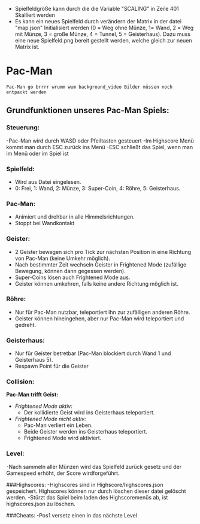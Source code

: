 - Spielfeldgröße kann durch die die Variable "SCALING" in Zeile 401 Skalliert werden
- Es kann ein neues Spielfeld durch verändern der Matrix in der datei "map.json" Initialisiert werden (0 = Weg ohne Münze, 1= Wand, 2 = Weg mit Münze, 3 = große Münze, 4 = Tunnel, 5 = Geisterhaus). Dazu muss eine neue Spielfeld.png bereit gestellt werden, welche gleich zur neuen Matrix ist. 

# Pac-Man
	Pac-Man go brrrr wrumm wum background_video Bilder müssen noch entpackt werden

## Grundfunktionen unseres Pac-Man Spiels:

### Steuerung:
-Pac-Man wird durch WASD oder Pfeiltasten gesteuert
-Im Highscore Menü kommt man durch ESC zurück ins Menü
-ESC schließt das Spiel, wenn man im Menü oder im Spiel ist

### Spielfeld:
- Wird aus Datei eingelesen.
- 0: Frei, 1: Wand, 2: Münze, 3: Super-Coin, 4: Röhre, 5: Geisterhaus.

### Pac-Man:
- Animiert und drehbar in alle Himmelsrichtungen.
- Stoppt bei Wandkontakt

### Geister:
- 2 Geister bewegen sich pro Tick zur nächsten Position in eine Richtung von Pac-Man (keine Umkehr möglich).
- Nach bestimmter Zeit wechseln Geister in Frightened Mode (zufällige Bewegung, können dann gegessen werden).
- Super-Coins lösen auch Frightened Mode aus.
- Geister können umkehren, falls keine andere Richtung möglich ist.

### Röhre:
- Nur für Pac-Man nutzbar, teleportiert ihn zur zufälligen anderen Röhre.
- Geister können hineingehen, aber nur Pac-Man wird teleportiert und gedreht.

### Geisterhaus:
- Nur für Geister betretbar (Pac-Man blockiert durch Wand 1 und Geisterhaus 5). 
- Respawn Point für die Geister

### Collision:
**Pac-Man trifft Geist:**
 - *Frightened Mode aktiv:*
   - Der kollidierte Geist wird ins Geisterhaus teleportiert.
 - *Frightened Mode nicht aktiv:*
   - Pac-Man verliert ein Leben.
   - Beide Geister werden ins Geisterhaus teleportiert.
   - Frightened Mode wird aktiviert.

### Level:
-Nach sammeln aller Münzen wird das Spielfeld zurück gesetz und der Gamespeed erhöht, der Score wirdforgeführt. 

###Highscores:
-Highscores sind in Highscore/highscores.json gespeichert. Highscores können nur durch löschen dieser datei gelöscht werden.
-Stürzt das Spiel beim laden des Highscoremenüs ab, ist highscores.json zu löschen.

###Cheats:
-Pos1 versetz einen in das nächste Level
